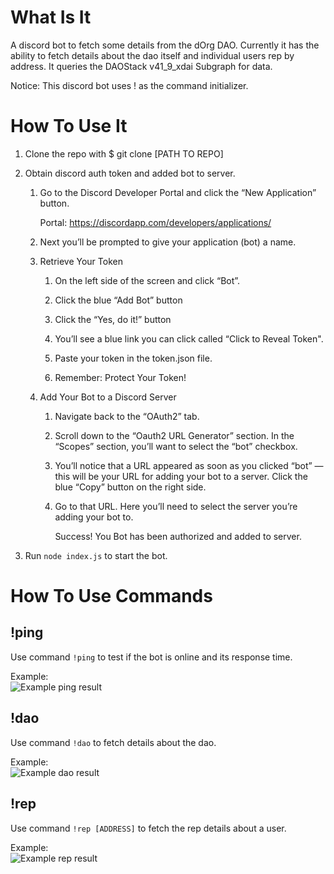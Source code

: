 # What Is It
A discord bot to fetch some details from the dOrg DAO. Currently it has the ability to fetch details about the dao itself and individual users rep by address. It queries the DAOStack v41_9_xdai Subgraph for data.

Notice: This discord bot uses ! as the command initializer. 


# How To Use It

1. Clone the repo with $ git clone [PATH TO REPO]
2. Obtain discord auth token and added bot to server.
    
    1. Go to the Discord Developer Portal and click the “New Application” button.
        
        Portal: https://discordapp.com/developers/applications/


    2. Next you’ll be prompted to give your application (bot) a name.

    4. Retrieve Your Token
        
        1. On the left side of the screen and click “Bot”.

        2. Click the blue “Add Bot” button

        3. Click the “Yes, do it!” button

        4. You’ll see a blue link you can click called “Click to Reveal Token". 

        5. Paste your token in the token.json file. 

        6. Remember: Protect Your Token!


    5. Add Your Bot to a Discord Server
        1. Navigate back to the “OAuth2” tab.

        2. Scroll down to the “Oauth2 URL Generator” section. In the “Scopes” section, you’ll want to select the “bot” checkbox.

        3. You’ll notice that a URL appeared as soon as you clicked “bot” — this will be your URL for adding your bot to a server. Click the blue “Copy” button on the right side.

        7. Go to that URL. Here you’ll need to select the server you’re adding your bot to.

             Success! You Bot has been authorized and added to server.
3. Run `node index.js` to start the bot. 

# How To Use Commands 

## !ping
Use command `!ping` to test if the bot is online and its response time.

Example:    
![Example ping result](https://media.discordapp.net/attachments/479399481759236100/820889828915675186/unknown.png)

## !dao
Use command `!dao` to fetch details about the dao. 

Example:    
![Example dao result](https://media.discordapp.net/attachments/479399481759236100/820889507363946526/unknown.png)


## !rep
Use command `!rep [ADDRESS]` to fetch the rep details about a user. 

Example:    
![Example rep result](https://media.discordapp.net/attachments/479399481759236100/820889371749122058/unknown.png)
